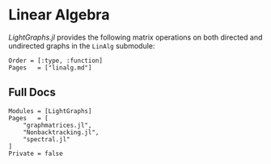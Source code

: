 # Linear Algebra

*LightGraphs.jl* provides the following matrix operations on both directed and undirected graphs in the `LinAlg` submodule:

```@index
Order = [:type, :function]
Pages   = ["linalg.md"]
```

## Full Docs

```@autodocs
Modules = [LightGraphs]
Pages   = [
    "graphmatrices.jl",
    "Nonbacktracking.jl",
    "spectral.jl"
]
Private = false
```
